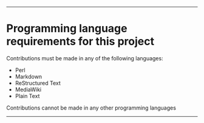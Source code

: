 
***

# Programming language requirements for this project

Contributions must be made in any of the following languages:

* Perl
* Markdown
* ReStructured Text
* MediaWiki
* Plain Text

Contributions cannot be made in any other programming languages

***
